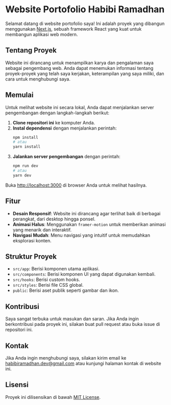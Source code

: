 # Website Portofolio Habibi Ramadhan

Selamat datang di website portofolio saya! Ini adalah proyek yang dibangun menggunakan [Next.js](https://nextjs.org), sebuah framework React yang kuat untuk membangun aplikasi web modern.

## Tentang Proyek

Website ini dirancang untuk menampilkan karya dan pengalaman saya sebagai pengembang web. Anda dapat menemukan informasi tentang proyek-proyek yang telah saya kerjakan, keterampilan yang saya miliki, dan cara untuk menghubungi saya.

## Memulai

Untuk melihat website ini secara lokal, Anda dapat menjalankan server pengembangan dengan langkah-langkah berikut:

1. **Clone repositori ini** ke komputer Anda.
2. **Instal dependensi** dengan menjalankan perintah:
   ```bash
   npm install
   # atau
   yarn install
   ```
3. **Jalankan server pengembangan** dengan perintah:
   ```bash
   npm run dev
   # atau
   yarn dev
   ```

Buka [http://localhost:3000](http://localhost:3000) di browser Anda untuk melihat hasilnya.

## Fitur

- **Desain Responsif**: Website ini dirancang agar terlihat baik di berbagai perangkat, dari desktop hingga ponsel.
- **Animasi Halus**: Menggunakan `framer-motion` untuk memberikan animasi yang menarik dan interaktif.
- **Navigasi Mudah**: Menu navigasi yang intuitif untuk memudahkan eksplorasi konten.

## Struktur Proyek

- `src/app`: Berisi komponen utama aplikasi.
- `src/components`: Berisi komponen UI yang dapat digunakan kembali.
- `src/hooks`: Berisi custom hooks.
- `src/styles`: Berisi file CSS global.
- `public`: Berisi aset publik seperti gambar dan ikon.

## Kontribusi

Saya sangat terbuka untuk masukan dan saran. Jika Anda ingin berkontribusi pada proyek ini, silakan buat pull request atau buka issue di repositori ini.

## Kontak

Jika Anda ingin menghubungi saya, silakan kirim email ke [habibiramadhan.dev@gmail.com](mailto:habibiramadhan.dev@gmail.com) atau kunjungi halaman kontak di website ini.

## Lisensi

Proyek ini dilisensikan di bawah [MIT License](LICENSE).
